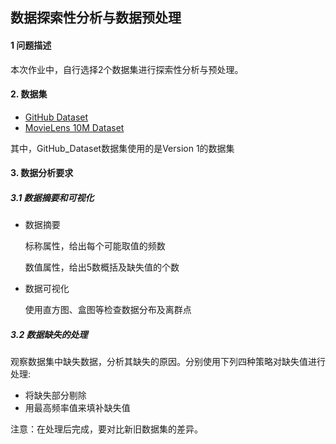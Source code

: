 ## 数据探索性分析与数据预处理

#### 1 问题描述

本次作业中，自行选择2个数据集进行探索性分析与预处理。

#### 2. 数据集

- [GitHub Dataset](https://www.kaggle.com/datasets/nikhil25803/github-dataset?select=repository_data.csv)
- [MovieLens 10M Dataset](https://www.kaggle.com/datasets/amirmotefaker/movielens-10m-dataset-latest-version)

其中，GitHub_Dataset数据集使用的是Version 1的数据集

#### 3. 数据分析要求

##### 3.1 数据摘要和可视化

- 数据摘要

   标称属性，给出每个可能取值的频数

   数值属性，给出5数概括及缺失值的个数

- 数据可视化

   使用直方图、盒图等检查数据分布及离群点

##### 3.2 数据缺失的处理

观察数据集中缺失数据，分析其缺失的原因。分别使用下列四种策略对缺失值进行处理:

- 将缺失部分剔除
- 用最高频率值来填补缺失值

注意：在处理后完成，要对比新旧数据集的差异。
